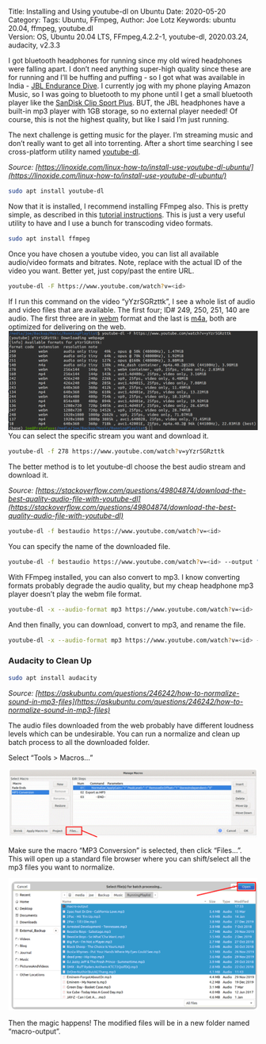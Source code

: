 Title: Installing and Using youtube-dl on Ubuntu
Date: 2020-05-20
Category: 
Tags: Ubuntu, FFmpeg,
Author: Joe Lotz
Keywords: ubuntu 20.04, ffmpeg, youtube.dl	
Version: OS, Ubuntu 20.04 LTS, FFmpeg,4.2.2-1, youtube-dl, 2020.03.24, audacity, v2.3.3

I got bluetooth headphones for running since my old wired headphones were falling apart. I don’t need anything super-high quality since these are for running and I’ll be huffing and puffing - so I got what was available in India - [JBL Endurance Dive](https://in.jbl.com/JBL+Endurance+DIVE.html). I currently jog with my phone playing Amazon Music, so I was going to bluetooth to my phone until I get a small bluetooth player like the [SanDisk Clip Sport Plus](https://www.amazon.com/SanDisk-SDMX28-016G-G46K-Sport-Player-Black/dp/B01LW2F237/r). BUT, the JBL headphones have a built-in mp3 player with 1GB storage, so no external player needed! Of course, this is not the highest quality, but like I said I’m just running.

The next challenge is getting music for the player. I’m streaming music and don’t really want to get all into torrenting. After a short time searching I see cross-platform utility named [youtube-dl](https://github.com/ytdl-org/youtube-dl/blob/master/README.md). 

*Source: [https://linoxide.com/linux-how-to/install-use-youtube-dl-ubuntu/](https://linoxide.com/linux-how-to/install-use-youtube-dl-ubuntu/)*
```bash
sudo apt install youtube-dl
```
Now that it is installed, I recommend installing FFmpeg also. This is pretty simple, as described in this [tutorial instructions](https://linuxconfig.org/ubuntu-20-04-ffmpeg-installation). This is just a very useful utility to have and I use a bunch for transcoding video formats.
```bash
sudo apt install ffmpeg
```
Once you have chosen a youtube video, you can list all available audio/video formats and bitrates. Note, replace <id> with the actual ID of the video you want. Better yet, just copy/past the entire URL.
```bash
youtube-dl -F https://www.youtube.com/watch?v=<id>
```
If I run this command on the video “yYzrSGRzttk”, I see a whole list of audio and video files that are available. The first four; ID# 249, 250, 251, 140 are audio. The first three are in [webm](https://en.wikipedia.org/wiki/WebM) format and the last is [m4a](https://en.wikipedia.org/wiki/MPEG-4_Part_14#.MP4_versus_.M4A), both are optimized for delivering on the web. 
![youtube-dl](/images/youtube-dl.png)
You can select the specific stream you want and download it.
```bash
youtube-dl -f 278 https://www.youtube.com/watch?v=yYzrSGRzttk
```
The better method is to let youtube-dl choose the best audio stream and download it. 

*Source: [https://stackoverflow.com/questions/49804874/download-the-best-quality-audio-file-with-youtube-dl](https://stackoverflow.com/questions/49804874/download-the-best-quality-audio-file-with-youtube-dl)*
```bash
youtube-dl -f bestaudio https://www.youtube.com/watch?v=<id>
```
You can specify the name of the downloaded file. 
```bash
youtube-dl -f bestaudio https://www.youtube.com/watch?v=<id> --output "outputName.%(ext)s"
```
With FFmpeg installed, you can also convert to mp3. I know converting formats probably degrade the audio quality, but my cheap headphone mp3 player doesn’t play the webm file format. 
```bash
youtube-dl -x --audio-format mp3 https://www.youtube.com/watch?v=<id>
```
And then finally, you can download, convert to mp3, and rename the file. 

```bash
youtube-dl -x --audio-format mp3 https://www.youtube.com/watch?v=<id> --output "outputName.%(ext)s"]
```
### Audacity to Clean Up
```bash
sudo apt install audacity
```
*Source: [https://askubuntu.com/questions/246242/how-to-normalize-sound-in-mp3-files](https://askubuntu.com/questions/246242/how-to-normalize-sound-in-mp3-files)*

The audio files downloaded from the web probably have different loudness levels which can be undesirable. You can run a normalize and clean up batch process to all the downloaded folder. 

Select “Tools > Macros…”

![youtube-dl](/images/audacity_macros.png)

Make sure the macro “MP3 Conversion” is selected, then click “Files…”. This will open up a standard file browser where you can shift/select all the mp3 files you want to normalize. 

![youtube-dl](/images/audacity_macros2.png)

Then the magic happens! The modified files will be in a new folder named “macro-output”.